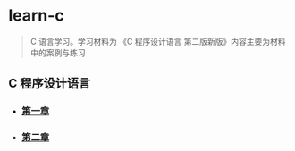 # learn-c

> C 语言学习。学习材料为 《C 程序设计语言 第二版新版》内容主要为材料中的案例与练习

## C 程序设计语言

* ### [第一章](doc/chapter-one.md)
* ### [第二章](doc/chapter-two.md)